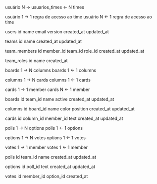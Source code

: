 usuário N -> usuarios_times <- N times

usuário 1 -> 1 regra de acesso ao time
usuário N <- 1 regra de acesso ao time

users
id
name
email
version
created_at
updated_at

teams
id
name
created_at
updated_at

team_members
id
member_id
team_id
role_id
created_at
updated_at

team_roles
id
name
created_at

boards 1 -> N columns
boards 1 <- 1 columns

columns 1 -> N cards
columns 1 <- 1 cards

cards 1 -> 1 member
cards N <- 1 member

boards
id
team_id
name
active
created_at
updated_at

columns
id
board_id
name
color
position
created_at
updated_at

cards
id
column_id
member_id
text
created_at
updated_at

polls 1 -> N options
polls 1 <- 1 options

options 1 -> N votes
options 1 <- 1 votes

votes 1 -> 1 member
votes 1 <- 1 member

polls
id
team_id
name
created_at
updated_at

options
id
poll_id
text
created_at
updated_at

votes
id
member_id
option_id
created_at
